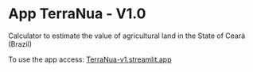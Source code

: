# App TerraNua - V1.0

Calculator to estimate the value of agricultural land in the State of Ceará (Brazil)

To use the app access: [TerraNua-v1.streamlit.app](https://terranua-hidrosed-v1.streamlit.app/)

